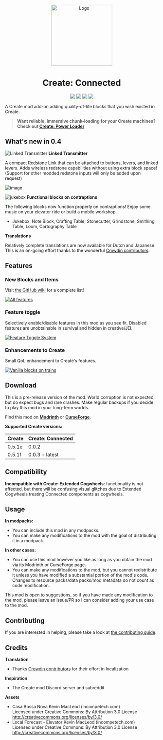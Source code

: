 <p align="center"><img src="https://raw.githubusercontent.com/hlysine/create_connected/main/src/main/resources/create_connected_icon.png" alt="Logo" width="200"></p>

<h1 align="center">Create: Connected</h1>

<p align="center">
<a title="Supported versions" target="_blank" href="https://modrinth.com/mod/create-connected/"><img src="https://cf.way2muchnoise.eu/versions/947914_all.svg"></a>
<a title="Modrinth" target="_blank" href="https://modrinth.com/mod/create-connected/"><img src="https://img.shields.io/modrinth/dt/Vg5TIO6d?style=flat&label=Modrinth"></a>
<a title="CurseForge" target="_blank" href="https://www.curseforge.com/minecraft/mc-mods/create-connected"><img src="https://img.shields.io/curseforge/dt/947914?style=flat&label=CurseForge"></a>
<a title="Crowdin" target="_blank" href="https://crowdin.com/project/create-connected-mod"><img src="https://badges.crowdin.net/create-connected-mod/localized.svg"></a>
</p>

A Create mod add-on adding quality-of-life blocks that you wish existed in Create.

> **Want reliable, immersive chunk-loading for your Create machines? Check
out [Create: Power Loader](https://modrinth.com/mod/create-power-loader)**

## What's new in 0.4

![Linked Transmitter](https://github.com/hlysine/create_connected/assets/25472513/edb1593f-e815-4a36-b0bb-91ae0eb318bf) **Linked Transmitter**

A compact Redstone Link that can be attached to buttons, levers, and linked levers. Adds wireless redstone capabilities
without using extra block space! (Support for other modded redstone inputs will only be added upon request)

![image](https://github.com/hlysine/create_connected/assets/25472513/703bc032-259e-4db8-927c-b6503bbca744)

![jukebox](https://github.com/hlysine/create_connected/assets/25472513/60240f67-f66d-4eb4-a444-3eb7bf4614a0) **Functional blocks on contraptions**

The following blocks now function properly on contraptions! Enjoy some music on your elevator ride or build a mobile workshop.

- Jukebox, Note Block, Crafting Table, Stonecutter, Grindstone, Smithing Table, Loom, Cartography Table

**Translations**

Relatively complete translations are now available for Dutch and Japanese. This is an on-going effort thanks to the
wonderful [Crowdin contributors](https://crowdin.com/project/create-connected-mod/members).

## Features

### New Blocks and Items

Visit [the GitHub wiki](https://github.com/hlysine/create_connected/wiki/New-Features) for a complete list!

[![All features](https://cdn.modrinth.com/data/Vg5TIO6d/images/b202a4eed4d157f279c7cfb8595085b51cb21134.png)](https://github.com/hlysine/create_connected/wiki/New-Features)

### Feature toggle

Selectively enable/disable features in this mod as you see fit. Disabled features are unobtainable in survival and
hidden in creative/JEI.

[![Feature Toggle System](https://cdn.modrinth.com/data/Vg5TIO6d/images/d74a9a1a353caee83b0d5dc69c60305a14699d3a.png)](https://github.com/hlysine/create_connected/wiki/Configs)

### Enhancements to Create

Small QoL enhancement to Create's features.

[![Vanilla blocks on trains](https://github.com/hlysine/create_connected/assets/25472513/31d7c32e-0cc1-4238-a220-315d8269810f)](https://github.com/hlysine/create_connected/wiki/Create-Enhancements)

## Download

This is a pre-release version of the mod. World corruption is not expected, but do expect bugs and rare crashes. Make
regular backups if you decide to play this mod in your long-term worlds.

Find this mod on [**Modrinth**](https://modrinth.com/mod/create-connected) or
[**CurseForge**](https://legacy.curseforge.com/minecraft/mc-mods/create-connected).

**Supported Create versions:**

| Create | Create: Connected |
|--------|-------------------|
| 0.5.1e | 0.0.2             |
| 0.5.1f | 0.0.3 - latest    |

## Compatibility

**Incompatible with Create: Extended Cogwheels**: functionality is not affected, but there will be confusing visual
glitches due to Extended Cogwheels treating Connected components as cogwheels.

## Usage

**In modpacks:**

- You can include this mod in any modpacks.
- You can make any modifications to the mod with the goal of distributing it in a modpack.

**In other cases:**

- You can use this mod however you like as long as you obtain the mod via its Modrinth or CurseForge page.
- You can make any modifications to the mod, but you cannot redistribute it unless you have modified a substantial
  portion of the mod's code. Changes to resource packs/data packs/mod metadata do not count as code modification.

This mod is open to suggestions, so if you have made any modification to the mod, please leave an issue/PR so I can
consider adding your use case to the mod.

## Contributing

If you are interested in helping, please take a look
at [the contributing guide](https://github.com/hlysine/create_connected/blob/main/CONTRIBUTING.md).

## Credits

**Translation**

- Thanks [Crowdin contributors](https://crowdin.com/project/create-connected-mod/members) for their effort in localization

**Inspiration**

- The Create mod Discord server and subreddit

**Assets**

- Casa Bossa Nova Kevin MacLeod (incompetech.com)<br>
  Licensed under Creative Commons: By Attribution 3.0 License<br>
  http://creativecommons.org/licenses/by/3.0/
- Local Forecast - Elevator Kevin MacLeod (incompetech.com)<br>
  Licensed under Creative Commons: By Attribution 3.0 License<br>
  http://creativecommons.org/licenses/by/3.0/
